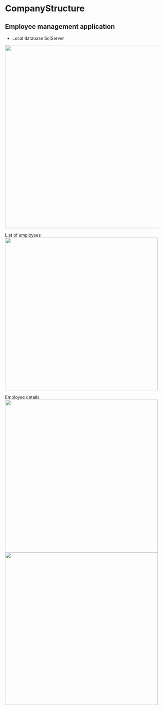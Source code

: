 # CompanyStructure
## Employee management application <br>
- Local database SqlServer <br>


<img src="https://github.com/trzcinska-magdalena/CompanyStructure/assets/109164652/536cfd1a-c29f-4bec-be61-12dfecc6be43" width="600"> <br>

List of employees <br>
<img src="https://github.com/trzcinska-magdalena/CompanyStructure/assets/109164652/7db8480c-0cb0-4b60-9b5f-188e92f1561f" width="500"><br>

Employee details
<img src="https://github.com/trzcinska-magdalena/CompanyStructure/assets/109164652/6af3b28a-30b4-41c0-9b81-d62f6f5a6f82" width="500"><br>
<img src="https://github.com/trzcinska-magdalena/CompanyStructure/assets/109164652/ee86b056-e87e-4fa1-b4dc-07a7ad65989a" width="500"><br>
